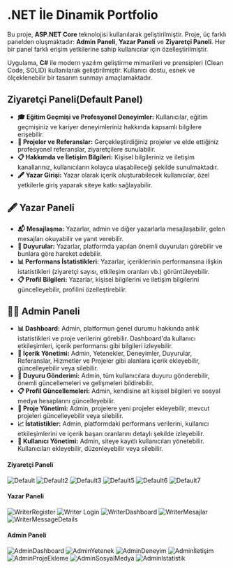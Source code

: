 <h1>.NET İle Dinamik Portfolio</h1>

<p>Bu proje, <strong>ASP.NET Core</strong> teknolojisi kullanılarak geliştirilmiştir. Proje, üç farklı panelden oluşmaktadır: 
<strong>Admin Paneli</strong>, <strong>Yazar Paneli</strong> ve <strong>Ziyaretçi Paneli</strong>. 
Her bir panel farklı erişim yetkilerine sahip kullanıcılar için özelleştirilmiştir.
<p>Uygulama, <strong>C#</strong> ile modern yazılım geliştirme mimarileri ve prensipleri (Clean Code, SOLID) kullanılarak geliştirilmiştir. Kullanıcı dostu, esnek ve ölçeklenebilir bir tasarım sunmayı amaçlamaktadır.</p>
<h2>Ziyaretçi Paneli(Default Panel)</h2>
<ul>
  <li><strong>🎓 Eğitim Geçmişi ve Profesyonel Deneyimler:</strong> Kullanıcılar, eğitim geçmişiniz ve kariyer deneyimleriniz hakkında kapsamlı bilgilere erişebilir.</li>
  <li><strong>🔗 Projeler ve Referanslar:</strong> Gerçekleştirdiğiniz projeler ve elde ettiğiniz profesyonel referanslar, ziyaretçilere sunulabilir.</li>
  <li><strong>📋 Hakkımda ve İletişim Bilgileri:</strong> Kişisel bilgileriniz ve iletişim kanallarınız, kullanıcıların kolayca ulaşabileceği şekilde sunulmaktadır.</li>
  <li><strong>🖋️ Yazar Girişi:</strong> Yazar olarak içerik oluşturabilecek kullanıcılar, özel yetkilerle giriş yaparak siteye katkı sağlayabilir.</li>
</ul>
<h2>🖋️ Yazar Paneli</h2>
<ul>
  <li><strong>📬 Mesajlaşma:</strong> Yazarlar, admin ve diğer yazarlarla mesajlaşabilir, gelen mesajları okuyabilir ve yanıt verebilir.</li>
  <li><strong>📣 Duyurular:</strong> Yazarlar, platformda yapılan önemli duyuruları görebilir ve bunlara göre hareket edebilir.</li>
  <li><strong>📊 Performans İstatistikleri:</strong> Yazarlar, içeriklerinin performansına ilişkin istatistikleri (ziyaretçi sayısı, etkileşim oranları vb.) görüntüleyebilir.</li>
  <li><strong>📋 Profil Bilgileri:</strong> Yazarlar, kişisel bilgilerini ve iletişim bilgilerini güncelleyebilir, profilini özelleştirebilir.</li>
</ul>
<h2>👨‍💻 Admin Paneli</h2>
<ul>
  <li><strong>📊 Dashboard:</strong> Admin, platformun genel durumu hakkında anlık istatistikleri ve proje verilerini görebilir. Dashboard'da kullanıcı etkileşimleri, içerik performansı gibi bilgileri izleyebilir.</li>
  <li><strong>📝 İçerik Yönetimi:</strong> Admin, Yetenekler, Deneyimler, Duyurular, Referanslar, Hizmetler ve Projeler gibi alanlara içerik ekleyebilir, güncelleyebilir veya silebilir.</li>
  <li><strong>📣 Duyuru Gönderimi:</strong> Admin, tüm kullanıcılara duyuru gönderebilir, önemli güncellemeleri ve gelişmeleri bildirebilir.</li>
  <li><strong>📋 Profil Güncellemeleri:</strong> Admin, kendisine ait kişisel bilgileri ve sosyal medya hesaplarını güncelleyebilir.</li>
  <li><strong>🔗 Proje Yönetimi:</strong> Admin, projelere yeni projeler ekleyebilir, mevcut projeleri güncelleyebilir veya silebilir.</li>
  <li><strong>📈 İstatistikler:</strong> Admin, platformdaki performans verilerini, kullanıcı etkileşimlerini ve içerik başarı oranlarını detaylı şekilde izleyebilir.</li>
  <li><strong>👥 Kullanıcı Yönetimi:</strong> Admin, siteye kayıtlı kullanıcıları yönetebilir. Kullanıcıları ekleyebilir, düzenleyebilir veya silebilir.</li>
</ul>

<h4>Ziyaretçi Paneli</h4>

![Default](https://github.com/user-attachments/assets/0626b43f-241e-4f58-b63f-c3e4e715c123)
![Default2](https://github.com/user-attachments/assets/df84d38c-f3df-4b22-a5ed-f1e35fe09c8c)
![Default3](https://github.com/user-attachments/assets/7f20f4df-8620-4866-8c6c-dd57c3b930f7)
![Default5](https://github.com/user-attachments/assets/67d90583-7716-4c36-bd21-cfb582ace764)
![Default6](https://github.com/user-attachments/assets/ae8e14d1-1bfe-443d-93a4-3f9714cb3984)
![Default7](https://github.com/user-attachments/assets/a0ed4291-77de-450d-ad13-acfad4126c72)
<h4>Yazar Paneli</h4>

![WriterRegister](https://github.com/user-attachments/assets/601b5967-6fd8-4ade-884e-de71f05b0268)
![Writer Login](https://github.com/user-attachments/assets/7f0529fb-b5a5-4b2b-834f-b7059244b598)
![WriterDashboard](https://github.com/user-attachments/assets/37258a35-32cc-4329-8618-a2e87b6f9b54)
![WriterMesajlar](https://github.com/user-attachments/assets/c62cb4b6-b994-4660-b8ce-508b38ac1ef5)
![WriterMessageDetails](https://github.com/user-attachments/assets/d972a00e-89e7-4c6e-bfbb-0c8b64210ef8)
<h4>Admin Paneli</h4>

![AdminDashboard](https://github.com/user-attachments/assets/c0c8d548-0bd0-4dea-8971-04be9cd35ea9)
![AdminYetenek](https://github.com/user-attachments/assets/837c3d98-7040-44ca-8edf-47b37c8dbd06)
![AdminDeneyim](https://github.com/user-attachments/assets/ff78225f-3fed-416a-bafe-75f4347d6514)
![Adminİletişim](https://github.com/user-attachments/assets/cdd86430-b400-4ced-b4a2-39bea2ba5231)
![AdminProjeEkleme](https://github.com/user-attachments/assets/418f3e8c-2c71-46bd-954b-f854eb6ac9ee)
![AdminSosyalMedya](https://github.com/user-attachments/assets/1b791b42-0bcf-4a5e-87e5-7978bc1a3db9)
![AdminIstatistik](https://github.com/user-attachments/assets/c5c36775-1769-4456-a76c-9cf7116dce0d)




